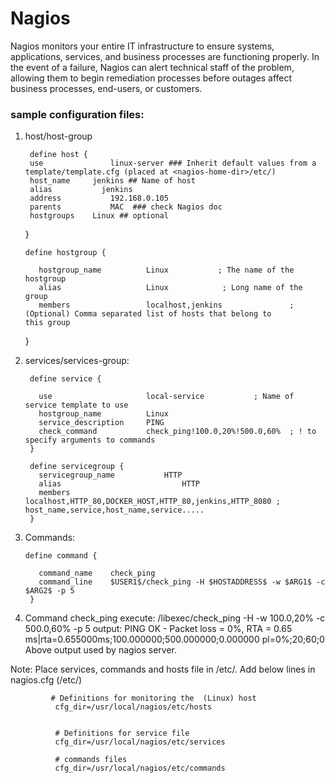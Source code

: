 # Nagios

Nagios monitors your entire IT infrastructure to ensure systems, applications, services, and business processes are functioning properly. In the event of a failure, Nagios can alert technical staff of the problem, allowing them to begin remediation processes before outages affect business processes, end-users, or customers.

### sample configuration files:


  1. host/host-group
  
          define host {
          use		        linux-server ### Inherit default values from a template/template.cfg (placed at <nagios-home-dir>/etc/)
          host_name	    jenkins ## Name of host
          alias		      jenkins
          address		    192.168.0.105 
          parents		    MAC  ### check Nagios doc
          hostgroups    Linux ## optional
        }

         define hostgroup {

            hostgroup_name          Linux           ; The name of the hostgroup
            alias                   Linux            ; Long name of the group
            members                 localhost,jenkins               ;(Optional) Comma separated list of hosts that belong to          this group
        }
        
  
  2. services/services-group:


          define service {

            use                     local-service           ; Name of service template to use
            hostgroup_name	        Linux 
            service_description     PING
            check_command           check_ping!100.0,20%!500.0,60%  ; ! to specify arguments to commands
          }

          define servicegroup {
            servicegroup_name	        HTTP
            alias			                HTTP
            members    		            localhost,HTTP_80,DOCKER_HOST,HTTP_80,jenkins,HTTP_8080 ; host_name,service,host_name,service.....
          }

  3. Commands:
  
         define command {

            command_name    check_ping
            command_line    $USER1$/check_ping -H $HOSTADDRESS$ -w $ARG1$ -c $ARG2$ -p 5 
          }


  4. Command check_ping execute:
      <nagios-home-dir>/libexec/check_ping -H <IP> -w 100.0,20% -c 500.0,60% -p 5
      output: PING OK - Packet loss = 0%, RTA = 0.65 ms|rta=0.655000ms;100.000000;500.000000;0.000000 pl=0%;20;60;0
      Above output used by nagios server.
  
  
  Note: Place services, commands and hosts file in <nagios-home-dir>/etc/.
        Add below lines in nagios.cfg (<nagios-home-dir>/etc/)
  
             # Definitions for monitoring the  (Linux) host
              cfg_dir=/usr/local/nagios/etc/hosts


              # Definitions for service file
              cfg_dir=/usr/local/nagios/etc/services

              # commands files
              cfg_dir=/usr/local/nagios/etc/commands
              
